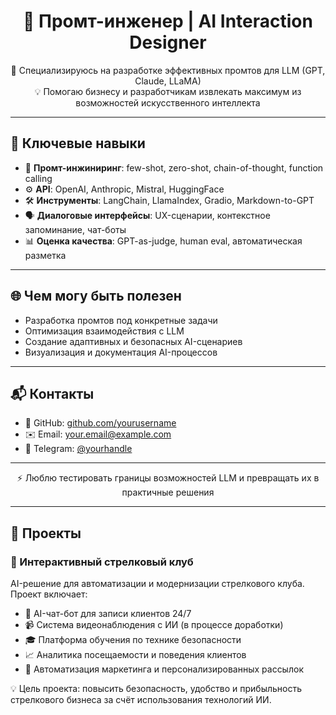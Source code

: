 <h1 align="center">🚀 Промт-инженер | AI Interaction Designer</h1>

<p align="center">
🎯 Специализируюсь на разработке эффективных промтов для LLM (GPT, Claude, LLaMA)<br>
💡 Помогаю бизнесу и разработчикам извлекать максимум из возможностей искусственного интеллекта
</p>

---

## 🧠 Ключевые навыки

- 🧾 **Промт-инжиниринг**: few-shot, zero-shot, chain-of-thought, function calling  
- ⚙️ **API**: OpenAI, Anthropic, Mistral, HuggingFace  
- 🛠️ **Инструменты**: LangChain, LlamaIndex, Gradio, Markdown-to-GPT  
- 🗣️ **Диалоговые интерфейсы**: UX-сценарии, контекстное запоминание, чат-боты  
- 📊 **Оценка качества**: GPT-as-judge, human eval, автоматическая разметка  

---

## 🌐 Чем могу быть полезен

- Разработка промтов под конкретные задачи  
- Оптимизация взаимодействия с LLM  
- Создание адаптивных и безопасных AI-сценариев  
- Визуализация и документация AI-процессов  

---

## 📬 Контакты

- 🐙 GitHub: [github.com/yourusername](https://github.com/yourusername)  
- ✉️ Email: your.email@example.com  
- 💬 Telegram: [@yourhandle](https://t.me/yourhandle)

---

<p align="center">
  ⚡ Люблю тестировать границы возможностей LLM и превращать их в практичные решения
</p>

---

## 🎯 Проекты

### 🔫 Интерактивный стрелковый клуб

AI-решение для автоматизации и модернизации стрелкового клуба.  
Проект включает:

- 🤖 AI-чат-бот для записи клиентов 24/7  
- 📹 Система видеонаблюдения с ИИ (в процессе доработки)  
- 🎓 Платформа обучения по технике безопасности  
- 📈 Аналитика посещаемости и поведения клиентов  
- 📢 Автоматизация маркетинга и персонализированных рассылок  

💡 Цель проекта: повысить безопасность, удобство и прибыльность стрелкового бизнеса за счёт использования технологий ИИ.
